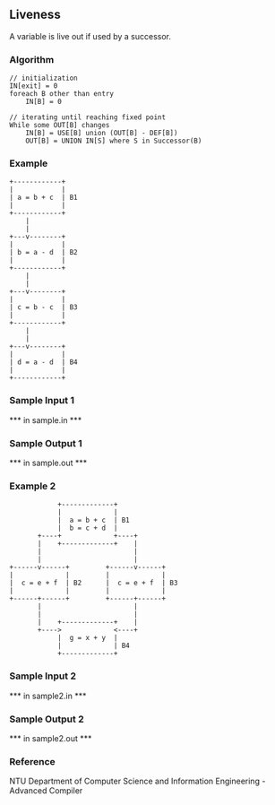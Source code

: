 ## Liveness ##

A variable is live out if used by a successor.

### Algorithm ###

```
// initialization
IN[exit] = 0
foreach B other than entry
	IN[B] = 0

// iterating until reaching fixed point
While some OUT[B] changes
	IN[B] = USE[B] union (OUT[B] - DEF[B])
	OUT[B] = UNION IN[S] where S in Successor(B)
```

### Example ###

```
+------------+
|            |
| a = b + c  | B1
|            |
+------------+
    |
    |
+---v--------+
|            |
| b = a - d  | B2
|            |
+------------+
    |
    |
+---v--------+
|            |
| c = b - c  | B3
|            |
+------------+
    |
    |
+---v--------+
|            |
| d = a - d  | B4
|            |
+------------+
```

### Sample Input 1 ###

*** in sample.in ***

### Sample Output 1 ###

*** in sample.out ***

### Example 2 ###

```
            +-------------+
            |             |
            |  a = b + c  | B1
            |  b = c + d  |
       +----+             +----+
       |    +-------------+    |
       |                       |
       |                       |
+------v------+         +------v------+
|             |         |             |
|  c = e + f  | B2      |  c = e + f  | B3
|             |         |             |
+------+------+         +------+------+
       |                       |
       |                       |
       |    +-------------+    |
       +---->             <----+
            |  g = x + y  |
            |             | B4
            +-------------+
```

### Sample Input 2 ###

*** in sample2.in ***

### Sample Output 2 ###

*** in sample2.out ***

### Reference ###

NTU Department of Computer Science and Information Engineering - Advanced Compiler
